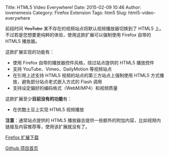 Title: HTML5 Video Everywhere!
Date: 2015-02-09 10:46
Author: lovenemesis
Category: Firefox Extension
Tags: htm5
Slug: html5-video-everywhere

前段时间 ~~YouTube~~ 某不存在的视频站点将默认视频播放器切换到了 HTML5
上。不过若是您想要更纯粹的体验，使用这款扩展可以强制使用 Firefox 自带的
HTML5 播放器。

这款扩展实现的功能有：

* 使用 Firefox 自带的播放器控件风格，绕过站点提供的 HTML5 播放控件  
* 支持 YouTube、Vimeo、DailyMotion 等视频站点  
* 在引用上述支持 HTML5 视频的站点的第三方站点上强制使用 HTML5
方式播放，避免部分站点老式嵌入方式的 Flash 调用  
* 支持设定偏好的编码格式（WebM/MP4）和视频质量

这款扩展至少**目前没有的功能**有：

* 在优酷土豆上实现 HTML5 视频播放

**注意**：通常站点提供的 HTML5
播放器会提供一些额外的附加内容，比如视频内链接及内容推荐等，使用该扩展就没有了。

[Firefox
扩展下载](https://addons.mozilla.org/en-US/firefox/addon/html5-video-everywhere/)

[Github 项目首页](https://github.com/lejenome/html5-video-everywhere)

